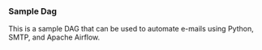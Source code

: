 ### Sample Dag

This is a sample DAG that can be used to automate e-mails using Python, SMTP, and Apache Airflow.
